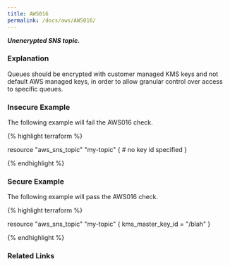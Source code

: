 ```yaml
---
title: AWS016
permalink: /docs/aws/AWS016/
---
```


***Unencrypted SNS topic.***

### Explanation


Queues should be encrypted with customer managed KMS keys and not default AWS managed keys, in order to allow granular control over access to specific queues.



### Insecure Example

The following example will fail the AWS016 check.

{% highlight terraform %}

resource "aws_sns_topic" "my-topic" {
	# no key id specified
}

{% endhighlight %}



### Secure Example

The following example will pass the AWS016 check.

{% highlight terraform %}

resource "aws_sns_topic" "my-topic" {
	kms_master_key_id = "/blah"
}

{% endhighlight %}


### Related Links


